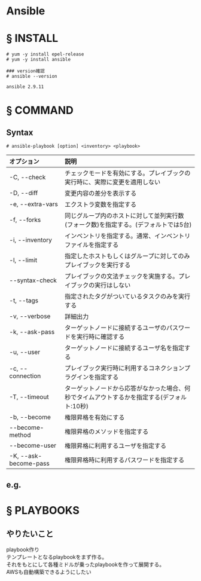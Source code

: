 # Ansible
# § INSTALL
```
# yum -y install epel-release
# yum -y install ansible
```
```
### version確認
# ansible --version
```
```
ansible 2.9.11
```
# § COMMAND
## Syntax
```
# ansible-playbook [option] <inventory> <playbook>
```
|オプション|説明|
|:---|:---|
|-C, --check|チェックモードを有効にする。プレイブックの実行時に、実際に変更を適用しない|
|-D, --diff|変更内容の差分を表示する|
|-e, --extra-vars|エクストラ変数を指定する|
|-f, --forks|同じグループ内のホストに対して並列実行数(フォーク数)を指定する。(デフォルトでは5台)|
|-i, --inventory|インベントリを指定する。通常、インベントリファイルを指定する|
|-l, --limit|指定したホストもしくはグループに対してのみプレイブックを実行する|
|--syntax-check|プレイブックの文法チェックを実施する。プレイブックの実行はしない|
|-t, --tags|指定されたタグがついているタスクのみを実行する|
|-v, --verbose|詳細出力|
|-k, --ask-pass|ターゲットノードに接続するユーザのパスワードを実行時に確認する|
|-u, --user|ターゲットノードに接続するユーザ名を指定する|
|-c, --connection|プレイブック実行時に利用するコネクションプラグインを指定する|
|-T, --timeout|ターゲットノードから応答がなかった場合、何秒でタイムアウトするかを指定する(デフォルト:10秒)|
|-b, --become|権限昇格を有効にする|
|--become-method|権限昇格のメソッドを指定する|
|--become-user|権限昇格に利用するユーザを指定する|
|-K, --ask-become-pass|権限昇格時に利用するパスワードを指定する|

## e.g.
# § PLAYBOOKS
## やりたいこと
playbook作り  
テンプレートとなるplaybookをまず作る。  
それをもとにして各種ミドルが乗ったplaybookを作って展開する。  
AWSも自動構築できるようにしたい
